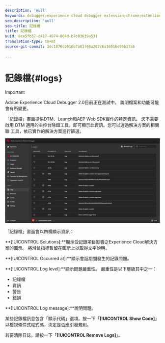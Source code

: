 ```yaml
---
description: 'null'
keywords: debugger;experience cloud debugger extension;chrome;extension;logs
seo-description: 'null'
seo-title: 記錄檔
title: 記錄檔
uuid: 8ce5fb57-c417-4674-864d-b7c03639a531
translation-type: tm+mt
source-git-commit: 3dc1876c0516b7a81f68a207c6a1651bc95b17ab

---
```



# 記錄檔{#logs}

>[!IMPORTANT]
>
>Adobe Experience Cloud Debugger 2.0目前正在測試中。 說明檔案和功能可能會有所變更。

「記錄檔」畫面提供DTM、Launch和AEP Web SDK實作的特定資訊。 您不需要啟用 DTM 適用的主控台除錯工具，即可顯示此資訊。您可以透過解決方案的相關聯 工具，依已實作的解決方案進行篩選。

![](assets/logs.jpg)

「記錄檔」畫面會以四欄顯示資訊：

**[!UICONTROL Solutions]:**顯示受記錄項目影響之Experience Cloud解決方案的圖示。 將滑鼠指標暫留在圖示上以取得文字說明。

**[!UICONTROL Occurred at]:**顯示會話期間發生的記錄問題。

**[!UICONTROL Log level]:**顯示問題嚴重性。 嚴重性是以下層級其中之一：

* 記錄檔
* 資訊
* 警告
* 錯誤

**[!UICONTROL Log message]:**說明問題。

某些記錄檔訊息包含「顯示代碼」選項。按一下「**[!UICONTROL Show Code]**」以檢視條件式程式碼，決定是否應引發規則。

若要清除日誌，請按一下「**[!UICONTROL Remove Logs]**」。
